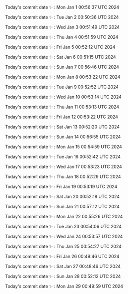 Today's commit date ✨ : Mon Jan 1 00:56:37 UTC 2024 

Today's commit date ✨ : Tue Jan 2 00:50:36 UTC 2024 

Today's commit date ✨ : Wed Jan 3 00:51:49 UTC 2024 

Today's commit date ✨ : Thu Jan 4 00:51:59 UTC 2024 

Today's commit date ✨ : Fri Jan 5 00:52:12 UTC 2024 

Today's commit date ✨ : Sat Jan 6 00:51:15 UTC 2024 

Today's commit date ✨ : Sun Jan 7 00:56:46 UTC 2024 

Today's commit date ✨ : Mon Jan 8 00:53:22 UTC 2024 

Today's commit date ✨ : Tue Jan 9 00:52:52 UTC 2024 

Today's commit date ✨ : Wed Jan 10 00:53:14 UTC 2024 

Today's commit date ✨ : Thu Jan 11 00:53:13 UTC 2024 

Today's commit date ✨ : Fri Jan 12 00:53:22 UTC 2024 

Today's commit date ✨ : Sat Jan 13 00:52:20 UTC 2024 

Today's commit date ✨ : Sun Jan 14 00:56:55 UTC 2024 

Today's commit date ✨ : Mon Jan 15 00:54:59 UTC 2024 

Today's commit date ✨ : Tue Jan 16 00:52:42 UTC 2024 

Today's commit date ✨ : Wed Jan 17 00:53:23 UTC 2024 

Today's commit date ✨ : Thu Jan 18 00:52:29 UTC 2024 

Today's commit date ✨ : Fri Jan 19 00:53:19 UTC 2024 

Today's commit date ✨ : Sat Jan 20 00:52:18 UTC 2024 

Today's commit date ✨ : Sun Jan 21 00:57:12 UTC 2024 

Today's commit date ✨ : Mon Jan 22 00:55:26 UTC 2024 

Today's commit date ✨ : Tue Jan 23 00:54:06 UTC 2024 

Today's commit date ✨ : Wed Jan 24 00:53:57 UTC 2024 

Today's commit date ✨ : Thu Jan 25 00:54:27 UTC 2024 

Today's commit date ✨ : Fri Jan 26 00:49:46 UTC 2024 

Today's commit date ✨ : Sat Jan 27 00:48:46 UTC 2024 

Today's commit date ✨ : Sun Jan 28 00:52:12 UTC 2024 

Today's commit date ✨ : Mon Jan 29 00:49:59 UTC 2024 

